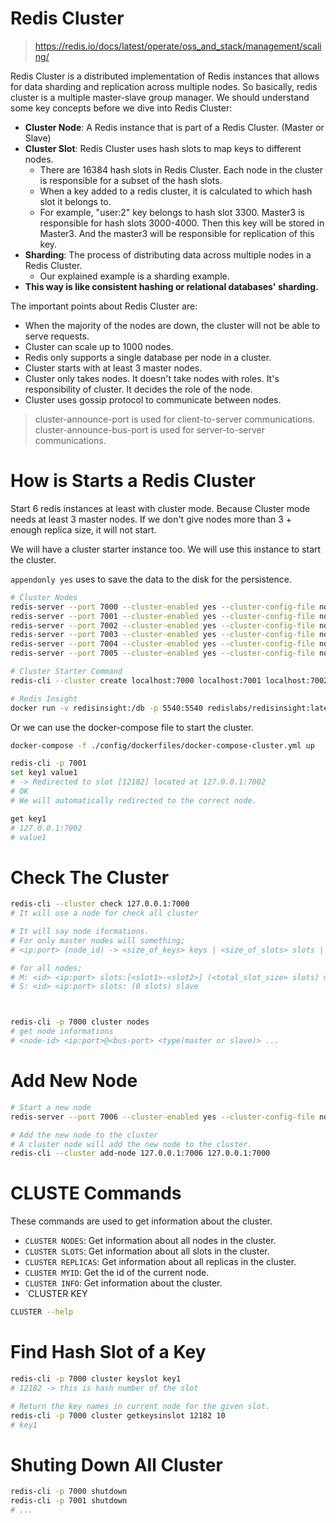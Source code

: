 # Redis Cluster

> https://redis.io/docs/latest/operate/oss_and_stack/management/scaling/

Redis Cluster is a distributed implementation of Redis instances that allows for data sharding and replication across multiple nodes. So basically, redis cluster is a multiple master-slave group manager. 
We should understand some key concepts before we dive into Redis Cluster:
- **Cluster Node**: A Redis instance that is part of a Redis Cluster. (Master or Slave)
- **Cluster Slot**: Redis Cluster uses hash slots to map keys to different nodes. 
  - There are 16384 hash slots in Redis Cluster. Each node in the cluster is responsible for a subset of the hash slots.
  - When a key added to a redis cluster, it is calculated to which hash slot it belongs to.
  - For example, "user:2" key belongs to hash slot 3300. Master3 is responsible for hash slots 3000-4000. Then this key will be stored in Master3. And the master3 will be responsible for replication of this key.
- **Sharding**: The process of distributing data across multiple nodes in a Redis Cluster.
  - Our explained example is a sharding example.
- **This way is like consistent hashing or relational databases' sharding.**

The important points about Redis Cluster are:
- When the majority of the nodes are down, the cluster will not be able to serve requests.
- Cluster can scale up to 1000 nodes.
- Redis only supports a single database per node in a cluster.
- Cluster starts with at least 3 master nodes.
- Cluster only takes nodes. It doesn't take nodes with roles. It's responsibility of cluster. It decides the role of the node.
- Cluster uses gossip protocol to communicate between nodes.

> cluster-announce-port is used for client-to-server communications.
> cluster-announce-bus-port is used for server-to-server communications.


# How is Starts a Redis Cluster
Start 6 redis instances at least with cluster mode. Because Cluster mode needs at least 3 master nodes. If we don't give nodes more than 3 + enough replica size, it will not start. 

We will have a cluster starter instance too. We will use this instance to start the cluster.

`appendonly yes` uses to save the data to the disk for the persistence.


```bash
# Cluster Nodes
redis-server --port 7000 --cluster-enabled yes --cluster-config-file nodes.conf --cluster-node-timeout 5000 --appendonly yes
redis-server --port 7001 --cluster-enabled yes --cluster-config-file nodes.conf --cluster-node-timeout 5000 --appendonly yes
redis-server --port 7002 --cluster-enabled yes --cluster-config-file nodes.conf --cluster-node-timeout 5000 --appendonly yes
redis-server --port 7003 --cluster-enabled yes --cluster-config-file nodes.conf --cluster-node-timeout 5000 --appendonly yes
redis-server --port 7004 --cluster-enabled yes --cluster-config-file nodes.conf --cluster-node-timeout 5000 --appendonly yes
redis-server --port 7005 --cluster-enabled yes --cluster-config-file nodes.conf --cluster-node-timeout 5000 --appendonly yes

# Cluster Starter Command
redis-cli --cluster create localhost:7000 localhost:7001 localhost:7002 localhost:7003 localhost:7004 localhost:7005 --cluster-replicas 1 --cluster-yes

# Redis Insight
docker run -v redisinsight:/db -p 5540:5540 redislabs/redisinsight:latest
```

Or we can use the docker-compose file to start the cluster. 

```bash
docker-compose -f ./config/dockerfiles/docker-compose-cluster.yml up
```


```bash
redis-cli -p 7001
set key1 value1
# -> Redirected to slot [12182] located at 127.0.0.1:7002
# OK
# We will automatically redirected to the correct node.

get key1
# 127.0.0.1:7002 
# value1
```

# Check The Cluster
```bash
redis-cli --cluster check 127.0.0.1:7000
# It will use a node for check all cluster

# It will say node iformations.
# For only master nodes will something;
# <ip:port> (node_id) -> <size_of_keys> keys | <size_of_slots> slots | <size_of_slaves> slaves

# for all nodes;
# M: <id> <ip:port> slots:[<slot1>-<slot2>] (<total_slot_size> slots) master
# S: <id> <ip:port> slots: (0 slots) slave



redis-cli -p 7000 cluster nodes
# get node informations
# <node-id> <ip:port>@<bus-port> <type(master or slave)> ...
```

# Add New Node
```bash
# Start a new node
redis-server --port 7006 --cluster-enabled yes --cluster-config-file nodes.conf --cluster-node-timeout 5000 --appendonly yes

# Add the new node to the cluster
# A cluster node will add the new node to the cluster.
redis-cli --cluster add-node 127.0.0.1:7006 127.0.0.1:7000
```

# CLUSTE Commands
These commands are used to get information about the cluster.
- `CLUSTER NODES`: Get information about all nodes in the cluster.
- `CLUSTER SLOTS`: Get information about all slots in the cluster.
- `CLUSTER REPLICAS`: Get information about all replicas in the cluster.
- `CLUSTER MYID`: Get the id of the current node.
- `CLUSTER INFO`: Get information about the cluster.
- `CLUSTER KEY

```bash
CLUSTER --help
```


# Find Hash Slot of a Key
```bash
redis-cli -p 7000 cluster keyslot key1
# 12182 -> this is hash number of the slot

# Return the key names in current node for the given slot.
redis-cli -p 7000 cluster getkeysinslot 12182 10
# key1
```

# Shuting Down All Cluster

```bash
redis-cli -p 7000 shutdown
redis-cli -p 7001 shutdown
# ...
```
